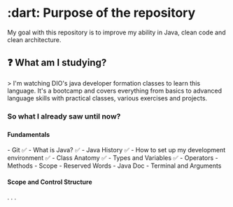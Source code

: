 <h1> :dart: Purpose of the repository </h1>
My goal with this repository is to improve my ability in Java, clean code and clean architecture.

<h2> ❓ What am I studying? </h2>
> I'm watching DIO's java developer formation classes to learn this language. It's a bootcamp and covers everything from basics to advanced language skills with practical classes, various exercises and projects.

<h3> So what I already saw until now? <h3>
<h4> Fundamentals </h4>
- Git ✅
- What is Java? ✅
- Java History ✅
- How to set up my development environment ✅
- Class Anatomy ✅
- Types and Variables ✅
- Operators 
- Methods 
- Scope
- Reserved Words 
- Java Doc
- Terminal and Arguments 

<h4> Scope and Control Structure </h4>
.
.
.
